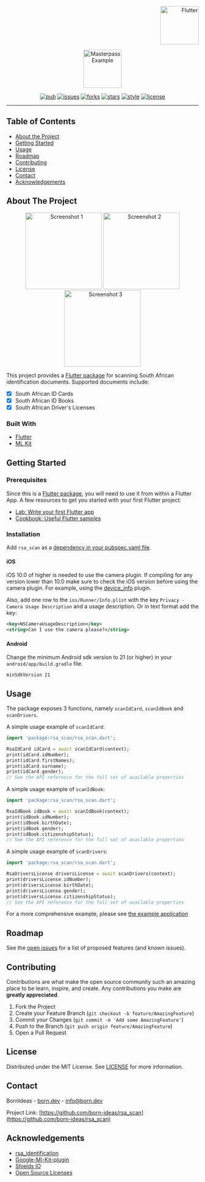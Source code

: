 <!-- PROJECT LOGO -->
<p align="right">
<a href="https://pub.dev">
<img src="https://raw.githubusercontent.com/born-ideas/rsa_scan/master/assets/project_badge.png" height="100" alt="Flutter">
</a>
</p>
<p align="center">
<img src="https://raw.githubusercontent.com/born-ideas/rsa_scan/master/assets/project_logo.png" height="100" alt="Masterpass Example" />
</p>

<!-- PROJECT SHIELDS -->
<p align="center">
<a href="https://pub.dev/packages/rsa_scan"><img src="https://img.shields.io/pub/v/rsa_scan" alt="pub"></a>
<a href="https://github.com/born-ideas/rsa_scan/issues"><img src="https://img.shields.io/github/issues/born-ideas/rsa_scan" alt="issues"></a>
<a href="https://github.com/born-ideas/rsa_scan/network"><img src="https://img.shields.io/github/forks/born-ideas/rsa_scan" alt="forks"></a>
<a href="https://github.com/born-ideas/rsa_scan/stargazers"><img src="https://img.shields.io/github/stars/born-ideas/rsa_scan" alt="stars"></a>
<a href="https://dart.dev/guides/language/effective-dart/style"><img src="https://img.shields.io/badge/style-effective_dart-40c4ff.svg" alt="style"></a>
<a href="https://github.com/born-ideas/rsa_scan/blob/master/LICENSE"><img src="https://img.shields.io/github/license/born-ideas/rsa_scan" alt="license"></a>
</p>

---

<!-- TABLE OF CONTENTS -->
## Table of Contents

* [About the Project](#about-the-project)
* [Getting Started](#getting-started)
* [Usage](#usage)
* [Roadmap](#roadmap)
* [Contributing](#contributing)
* [License](#license)
* [Contact](#contact)
* [Acknowledgements](#acknowledgements)



<!-- ABOUT THE PROJECT -->
## About The Project
<p align="center">
<img src="https://raw.githubusercontent.com/born-ideas/rsa_scan/master/assets/screenshot_1.png" width="200" alt="Screenshot 1" />
<img src="https://raw.githubusercontent.com/born-ideas/rsa_scan/master/assets/screenshot_2.png" width="200" alt="Screenshot 2" />
<img src="https://raw.githubusercontent.com/born-ideas/rsa_scan/master/assets/screenshot_3.png" width="200" alt="Screenshot 3" />
</p>

This project provides a [Flutter package](https://flutter.dev/docs/development/packages-and-plugins) for scanning South
African identification documents. Supported documents include:
* [x] South African ID Cards
* [x] South African ID Books
* [X] South African Driver's Licenses

### Built With
* [Flutter](https://flutter.dev/)
* [ML Kit](https://developers.google.com/ml-kit)



<!-- GETTING STARTED -->
## Getting Started

### Prerequisites

Since this is a [Flutter package](https://flutter.dev/docs/development/packages-and-plugins), you will need to use it from
within a Flutter App. A few resources to get you started with your first Flutter project:                   
- [Lab: Write your first Flutter app](https://flutter.dev/docs/get-started/codelab)
- [Cookbook: Useful Flutter samples](https://flutter.dev/docs/cookbook)

### Installation

Add `rsa_scan` as a [dependency in your pubspec.yaml file](https://flutter.io/platform-plugins/).

#### iOS

iOS 10.0 of higher is needed to use the camera plugin. If compiling for any version lower than 10.0 make sure to check the iOS version before using the camera plugin. For example, using the [device_info](https://pub.dev/packages/device_info) plugin.

Also, add one row to the `ios/Runner/Info.plist` with the key `Privacy - Camera Usage Description` and a usage description. Or in text format add the key:
```xml
<key>NSCameraUsageDescription</key>
<string>Can I use the camera please?</string>
```

#### Android

Change the minimum Android sdk version to 21 (or higher) in your `android/app/build.gradle` file.

```
minSdkVersion 21
```


<!-- USAGE EXAMPLES -->
## Usage
The package exposes 3 functions, namely `scanIdCard`, `scanIdBook` and `scanDrivers`.

A simple usage example of `scanIdCard`:

```dart
import 'package:rsa_scan/rsa_scan.dart';

RsaIdCard idCard = await scanIdCard(context);
print(idCard.idNumber);
print(idCard.firstNames);
print(idCard.surname);
print(idCard.gender);
// See the API reference for the full set of available properties
```

A simple usage example of `scanIdBook`:

```dart
import 'package:rsa_scan/rsa_scan.dart';

RsaIdBook idBook = await scanIdBook(context);
print(idBook.idNumber);
print(idBook.birthDate);
print(idBook.gender);
print(idBook.citizenshipStatus);
// See the API reference for the full set of available properties
```

A simple usage example of `scanDrivers`:

```dart
import 'package:rsa_scan/rsa_scan.dart';

RsaDriversLicense driversLicense = await scanDrivers(context);
print(driversLicense.idNumber);
print(driversLicense.birthDate);
print(driversLicense.gender);
print(driversLicense.citizenshipStatus);
// See the API reference for the full set of available properties
```

For a more comprehensive example, please see [the example application](/example)



<!-- ROADMAP -->
## Roadmap

See the [open issues](https://github.com/born-ideas/rsa_scan/issues) for a list of proposed features (and known issues).



<!-- CONTRIBUTING -->
## Contributing

Contributions are what make the open source community such an amazing place to be learn, inspire, and create. Any contributions you make are **greatly appreciated**.

1. Fork the Project
2. Create your Feature Branch (`git checkout -b feature/AmazingFeature`)
3. Commit your Changes (`git commit -m 'Add some AmazingFeature'`)
4. Push to the Branch (`git push origin feature/AmazingFeature`)
5. Open a Pull Request



<!-- LICENSE -->
## License

Distributed under the MIT License. See [LICENSE](LICENSE) for more information.



<!-- CONTACT -->
## Contact

BornIdeas - [born.dev](https://www.born.dev) - [info@born.dev](mailto:support@born.dev)

Project Link: [https://github.com/born-ideas/rsa_scan](https://github.com/born-ideas/rsa_scan)



<!-- ACKNOWLEDGEMENTS -->
## Acknowledgements
* [rsa_identification](https://pub.dev/packages/rsa_identification)
* [Google-Ml-Kit-plugin](https://github.com/bharat-biradar/Google-Ml-Kit-plugin)
* [Shields IO](https://shields.io)
* [Open Source Licenses](https://choosealicense.com)